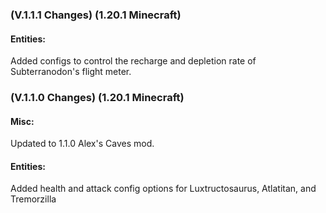### **(V.1.1.1 Changes) (1.20.1 Minecraft)**

#### Entities:
Added configs to control the recharge and depletion rate of Subterranodon's flight meter.


### **(V.1.1.0 Changes) (1.20.1 Minecraft)**

#### Misc:
Updated to 1.1.0 Alex's Caves mod.

#### Entities:
Added health and attack config options for Luxtructosaurus, Atlatitan, and Tremorzilla
